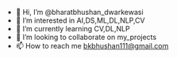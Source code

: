 - 👋 Hi, I’m @bharatbhushan_dwarkewasi
- 👀 I’m interested in AI,DS,ML,DL,NLP,CV
- 🌱 I’m currently learning CV,DL,NLP
- 💞️ I’m looking to collaborate on my_projects
- 📫 How to reach me bkbhushan111@gmail.com

<!---
bharatbhushandwarkewasi/bharatbhushandwarkewasi is a ✨ special ✨ repository because its `README.md` (this file) appears on your GitHub profile.
You can click the Preview link to take a look at your changes.
--->
